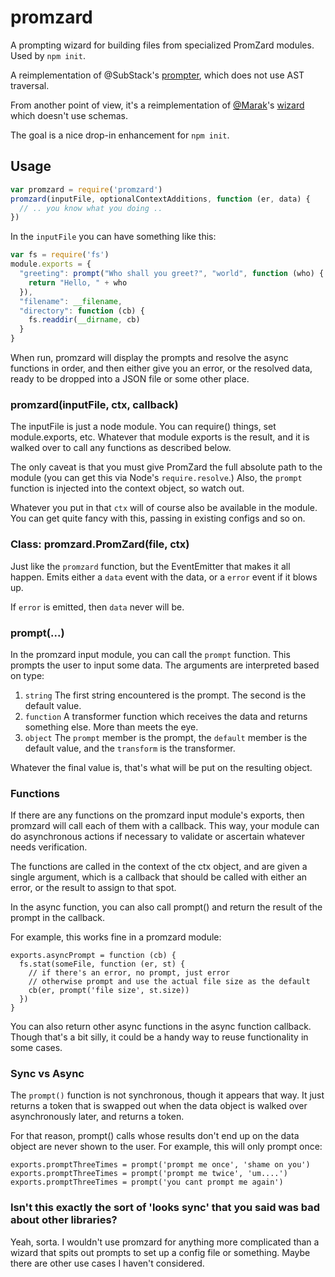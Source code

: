 # promzard

A prompting wizard for building files from specialized PromZard modules. Used by `npm init`.

A reimplementation of @SubStack's
[prompter](https://github.com/substack/node-prompter), which does not use AST traversal.

From another point of view, it's a reimplementation of
[@Marak](https://github.com/marak)'s
[wizard](https://github.com/Marak/wizard) which doesn't use schemas.

The goal is a nice drop-in enhancement for `npm init`.

## Usage

```javascript
var promzard = require('promzard')
promzard(inputFile, optionalContextAdditions, function (er, data) {
  // .. you know what you doing ..
})
```

In the `inputFile` you can have something like this:

```javascript
var fs = require('fs')
module.exports = {
  "greeting": prompt("Who shall you greet?", "world", function (who) {
    return "Hello, " + who
  }),
  "filename": __filename,
  "directory": function (cb) {
    fs.readdir(__dirname, cb)
  }
}
```

When run, promzard will display the prompts and resolve the async functions in order, and then either give you an error,
or the resolved data, ready to be dropped into a JSON file or some other place.

### promzard(inputFile, ctx, callback)

The inputFile is just a node module. You can require() things, set module.exports, etc. Whatever that module exports is
the result, and it is walked over to call any functions as described below.

The only caveat is that you must give PromZard the full absolute path to the module (you can get this via
Node's `require.resolve`.)  Also, the `prompt` function is injected into the context object, so watch out.

Whatever you put in that `ctx` will of course also be available in the module. You can get quite fancy with this,
passing in existing configs and so on.

### Class: promzard.PromZard(file, ctx)

Just like the `promzard` function, but the EventEmitter that makes it all happen. Emits either a `data` event with the
data, or a `error`
event if it blows up.

If `error` is emitted, then `data` never will be.

### prompt(...)

In the promzard input module, you can call the `prompt` function. This prompts the user to input some data. The
arguments are interpreted based on type:

1. `string`  The first string encountered is the prompt. The second is the default value.
2. `function` A transformer function which receives the data and returns something else. More than meets the eye.
3. `object` The `prompt` member is the prompt, the `default` member is the default value, and the `transform` is the
   transformer.

Whatever the final value is, that's what will be put on the resulting object.

### Functions

If there are any functions on the promzard input module's exports, then promzard will call each of them with a callback.
This way, your module can do asynchronous actions if necessary to validate or ascertain whatever needs verification.

The functions are called in the context of the ctx object, and are given a single argument, which is a callback that
should be called with either an error, or the result to assign to that spot.

In the async function, you can also call prompt() and return the result of the prompt in the callback.

For example, this works fine in a promzard module:

```
exports.asyncPrompt = function (cb) {
  fs.stat(someFile, function (er, st) {
    // if there's an error, no prompt, just error
    // otherwise prompt and use the actual file size as the default
    cb(er, prompt('file size', st.size))
  })
}
```

You can also return other async functions in the async function callback. Though that's a bit silly, it could be a handy
way to reuse functionality in some cases.

### Sync vs Async

The `prompt()` function is not synchronous, though it appears that way. It just returns a token that is swapped out when
the data object is walked over asynchronously later, and returns a token.

For that reason, prompt() calls whose results don't end up on the data object are never shown to the user. For example,
this will only prompt once:

```
exports.promptThreeTimes = prompt('prompt me once', 'shame on you')
exports.promptThreeTimes = prompt('prompt me twice', 'um....')
exports.promptThreeTimes = prompt('you cant prompt me again')
```

### Isn't this exactly the sort of 'looks sync' that you said was bad about other libraries?

Yeah, sorta. I wouldn't use promzard for anything more complicated than a wizard that spits out prompts to set up a
config file or something. Maybe there are other use cases I haven't considered.

